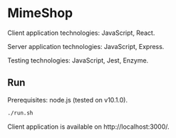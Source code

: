 # MimeShop

Client application technologies: JavaScript, React.

Server application technologies: JavaScript, Express.

Testing technologies: JavaScript, Jest, Enzyme.

## Run

Prerequisites: node.js (tested on v10.1.0).

```sh
./run.sh
```

Client application is available on http://localhost:3000/.